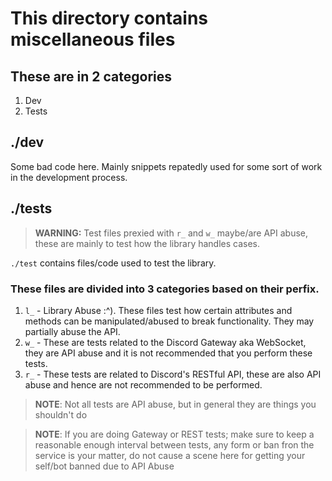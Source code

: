 # This directory contains miscellaneous files

## These are in 2 categories
1. Dev
2. Tests

## ./dev

Some bad code here. Mainly snippets repatedly used for some sort of work in the development process.

## ./tests

> **WARNING:** Test files prexied with `r_` and `w_` maybe/are API abuse, these are mainly to test how the library handles cases.

`./test` contains files/code used to test the library.

### These files are divided into 3 categories based on their perfix.

1. `l_` - Library Abuse :^). These files test how certain attributes and methods can be manipulated/abused to break functionality. They may partially abuse the API.
2. `w_` - These are tests related to the Discord Gateway aka WebSocket, they are API abuse and it is not recommended that you perform these tests.
3. `r_` - These tests are related to Discord's RESTful API, these are also API abuse and hence are not recommended to be performed.

> **NOTE**: Not all tests are API abuse, but in general they are things you shouldn't do

> **NOTE**: If you are doing Gateway or REST tests; make sure to keep a reasonable enough interval between tests, any form or ban fron the service is your matter, do not cause a scene here for getting your self/bot banned due to API Abuse